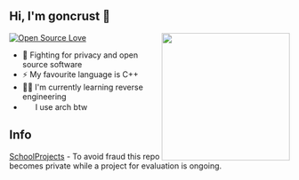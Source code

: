 ## Hi, I'm goncrust 👋

<img align='right' src="https://static.wixstatic.com/media/367ecf_d3764227866c484c830b8ca8cc81c546~mv2.gif/v1/fit/w_174,h_173,q_90/367ecf_d3764227866c484c830b8ca8cc81c546~mv2.webp" width="230">

[![Open Source Love](https://badges.frapsoft.com/os/v1/open-source.png?v=103)](https://github.com/ellerbrock/open-source-badges/)

- 🐃 Fighting for privacy and open source software
- ⚡ My favourite language is C++
- :man_technologist: I'm currently learning reverse engineering
- <img src="https://raw.githubusercontent.com/Raymo111/Raymo111/master/socials/arch.svg" width="19" height="16"> I use arch btw

## Info

[SchoolProjects](https://github.com/goncrust/SchoolProjects) - To avoid fraud this repo becomes private while a project for evaluation is ongoing.
<!--
**goncrust/goncrust** is a ✨ _special_ ✨ repository because its `README.md` (this file) appears on your GitHub profile.

Here are some ideas to get you started:

- 🔭 I’m currently working on ...
- 🌱 I’m currently learning ...
- 👯 I’m looking to collaborate on ...
- 🤔 I’m looking for help with ...
- 💬 Ask me about ...
- 📫 How to reach me: ...
- 😄 Pronouns: ...
- ⚡ Fun fact: ...
-->
